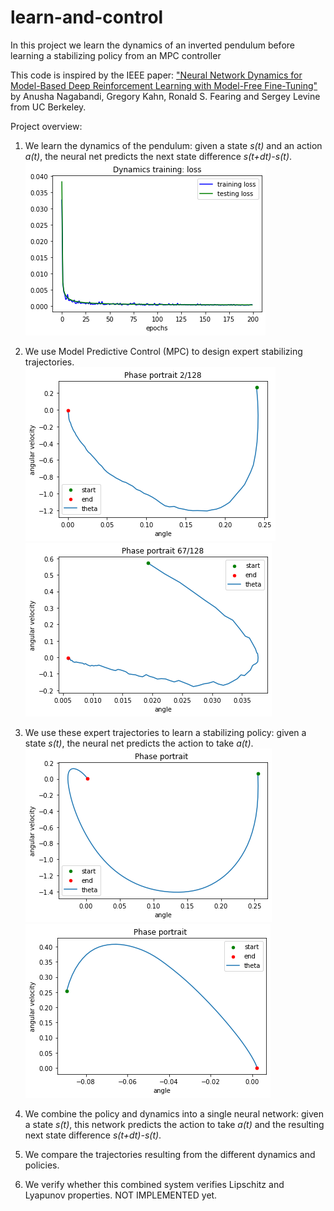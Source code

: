 # learn-and-control

In this project we learn the dynamics of an inverted pendulum before learning a stabilizing policy from an MPC controller


This code is inspired by the IEEE paper:
["Neural Network Dynamics for Model-Based Deep Reinforcement Learning with Model-Free Fine-Tuning"](https://ieeexplore.ieee.org/abstract/document/8463189)
by Anusha Nagabandi, Gregory Kahn, Ronald S. Fearing and Sergey Levine from UC Berkeley.


Project overview:
1. We learn the dynamics of the pendulum: given a state *s(t)* and an action *a(t)*, the neural net predicts the next state difference *s(t+dt)-s(t)*.
    ![Dynamics training loss](Plots/Dynamics_training_loss.png "Training loss for the dynamics")
    
2. We use Model Predictive Control (MPC) to design expert stabilizing trajectories.
    ![A trajectory generated by MPC](Plots/Expert_MPC_traj.png "An expert MPC trajectory")
    ![Another trajectory generated by MPC](Plots/Expert_MPC_traj2.png "Another expert MPC trajectory")

3. We use these expert trajectories to learn a stabilizing policy: given a state *s(t)*, the neural net predicts the action to take *a(t)*.
    ![A trajectory generated by the policy](Plots/Policy_traj.png "An on-policy trajectory")
    ![Another trajectory generated by the policy](Plots/Policy_traj2.png "Another on-policy trajectory")
    
4. We combine the policy and dynamics into a single neural network: given a state *s(t)*, this network predicts the action to take *a(t)* and the resulting next state difference *s(t+dt)-s(t)*.
    
5. We compare the trajectories resulting from the different dynamics and policies.

6. We verify whether this combined system verifies Lipschitz and Lyapunov properties.   NOT IMPLEMENTED yet.
